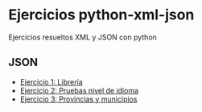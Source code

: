 # Ejercicios python-xml-json

Ejercicios resueltos XML y JSON con python

## JSON

* [Ejercicio 1: Librería](json/ejercicio1)
* [Ejercicio 2: Pruebas nivel de idioma](json/ejercicio2)
* [Ejercicio 3: Provincias y municipios](json/ejercicio3)